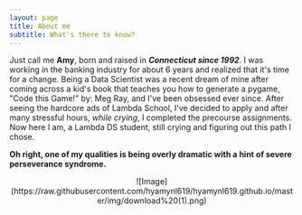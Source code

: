 ```yaml
---
layout: page
title: About me
subtitle: What's there to know?
---
```


Just call me **Amy**, born and raised in ***Connecticut since 1992***. I was working in the banking industry for about 6 years and realized that
it's time for a change. Being a Data Scientist was a recent dream of mine after coming across a kid's book that teaches you how to generate a pygame, "Code this Game!" by: Meg Ray, and I've been obsessed ever since. After seeing the hardcore ads of Lambda School, I've decided to apply and after many stressful hours, *while crying*, I completed the precourse assignments. Now here I am, a Lambda DS student, still crying and figuring out this path I chose. 


**Oh right, one of my qualities is being overly dramatic with a hint of severe perseverance syndrome.** 


<p align="center">
![Image](https://raw.githubusercontent.com/hyamynl619/hyamynl619.github.io/master/img/download%20(1).png)
</p>
